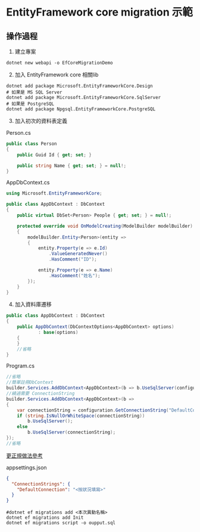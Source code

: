 # EntityFramework core migration 示範

## 操作過程
1. 建立專案
```shell
dotnet new webapi -o EfCoreMigrationDemo
```
2. 加入 EntityFramework core 相關lib
```shell
dotnet add package Microsoft.EntityFrameworkCore.Design
# 如果是 MS SQL Server
dotnet add package Microsoft.EntityFrameworkCore.SqlServer
# 如果是 PostgreSQL
dotnet add package Npgsql.EntityFrameworkCore.PostgreSQL
```
3. 加入初次的資料表定義

Person.cs
```csharp
public class Person
{
    public Guid Id { get; set; }

    public string Name { get; set; } = null!;
}
```

AppDbContext.cs
```csharp
using Microsoft.EntityFrameworkCore;

public class AppDbContext : DbContext
{
    public virtual DbSet<Person> People { get; set; } = null!;

    protected override void OnModelCreating(ModelBuilder modelBuilder)
    {
        modelBuilder.Entity<Person>(entity =>
        {
            entity.Property(e => e.Id)
                .ValueGeneratedNever()
                .HasComment("ID");

            entity.Property(e => e.Name)
                .HasComment("姓名");
        });
    }
}
```
4. 加入資料庫遷移
```csharp
public class AppDbContext : DbContext
{
    public AppDbContext(DbContextOptions<AppDbContext> options)
            : base(options)
    {
    }
    //省略
}
```

Program.cs
```csharp
//省略
//簡單註冊DbContext
builder.Services.AddDbContext<AppDbContext>(b => b.UseSqlServer(configuration.GetConnectionString("DefaultConnection")));
//繞過需要 ConnectionString
builder.Services.AddDbContext<AppDbContext>(b =>
{
    var connectionString = configuration.GetConnectionString("DefaultConnection");
    if (string.IsNullOrWhiteSpace(connectionString))
        b.UseSqlServer();
    else
        b.UseSqlServer(connectionString);
});
//省略
```
[更正規做法參考](https://docs.microsoft.com/en-us/ef/core/cli/dbcontext-creation?tabs=dotnet-core-cli#from-a-design-time-factory)

appsettings.json
```json
{
  "ConnectionStrings": {
    "DefaultConnection": "<按狀況填寫>"
  }
}
```

```shell
#dotnet ef migrations add <本次異動名稱>
dotnet ef migrations add Init
dotnet ef migrations script -o oupput.sql
```
